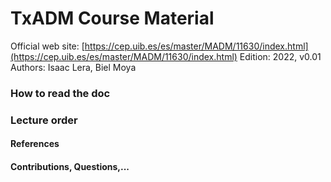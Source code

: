 # TxADM Course Material

Official web site: [https://cep.uib.es/es/master/MADM/11630/index.html](https://cep.uib.es/es/master/MADM/11630/index.html)
Edition: 2022, v0.01
Authors: Isaac Lera, Biel Moya

### How to read the doc

### Lecture order

#### References

#### Contributions, Questions,...
